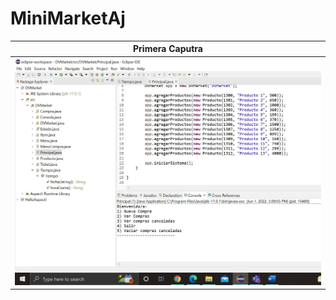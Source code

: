 # MiniMarketAj

Primera Caputra  |
 --- |
![PrimeraCaptura](https://github.com/aumoscos/MiniMarketAj/blob/main/Capturas/PrimeraCaptura.jpg)  |
